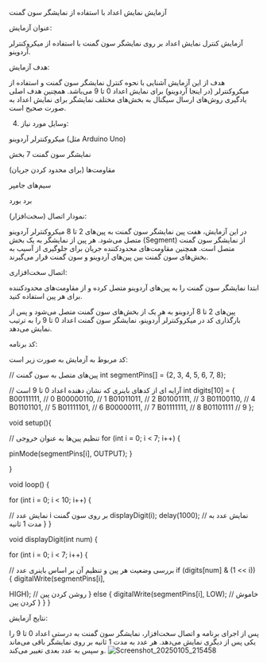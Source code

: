  آزمایش نمایش اعداد با استفاده از نمایشگر سون گمنت

عنوان آزمایش:

آزمایش کنترل نمایش اعداد بر روی نمایشگر سون گمنت با استفاده از میکروکنترلر آردوینو.

هدف آزمایش:

هدف از این آزمایش آشنایی با نحوه کنترل نمایشگر سون گمنت و استفاده از میکروکنترلر (در اینجا آردوینو) برای نمایش اعداد 0 تا 9 می‌باشد. همچنین هدف اصلی یادگیری روش‌های ارسال سیگنال به بخش‌های مختلف نمایشگر برای نمایش اعداد به صورت صحیح است.

4. وسایل مورد نیاز:

میکروکنترلر آردوینو (مثل Arduino Uno)

نمایشگر سون گمنت 7 بخش

مقاومت‌ها (برای محدود کردن جریان)

سیم‌های جامپر

برد بورد


 نمودار اتصال (سخت‌افزار):

در این آزمایش، هفت پین نمایشگر سون گمنت به پین‌های 2 تا 8 میکروکنترلر آردوینو متصل می‌شود. هر پین از نمایشگر به یک بخش (Segment) از نمایشگر سون گمنت متصل است. همچنین مقاومت‌های محدودکننده جریان برای جلوگیری از آسیب به بخش‌های سون گمنت بین پین‌های آردوینو و سون گمنت قرار می‌گیرند.


 اتصال سخت‌افزاری:

ابتدا نمایشگر سون گمنت را به پین‌های آردوینو متصل کرده و از مقاومت‌های محدودکننده برای هر پین استفاده کنید.

پین‌های 2 تا 8 آردوینو به هر یک از بخش‌های سون گمنت متصل می‌شود و پس از بارگذاری کد در میکروکنترلر آردوینو، نمایشگر سون گمنت اعداد 0 تا 9 را به ترتیب نمایش می‌دهد.

 کد برنامه:

کد مربوط به آزمایش به صورت زیر است:

// پین‌های متصل به سون گمنت
int segmentPins[] = {2, 3, 4, 5, 6, 7, 8};

// آرایه ای از کدهای باینری که نشان دهنده اعداد 0 تا 9 است
int digits[10] = {
  B00111111, // 0
  B00000110, // 1
  B01011011, // 2
  B01001111, // 3
  B01100110, // 4
  B01101101, // 5
  B01111101, // 6
  B00000111, // 7
  B01111111, // 8
  B01101111  // 9
};

void setup(){

  // تنظیم پین‌ها به عنوان خروجی
  for (int i = 0; i < 7; i++) {
   
   pinMode(segmentPins[i], OUTPUT);
  }
  
}

void loop() {

  for (int i = 0; i < 10; i++) {
   
   // نمایش عدد i بر روی سون گمنت
    displayDigit(i);
    delay(1000);  // نمایش عدد به مدت 1 ثانیه
  }
}

void displayDigit(int num) {

  for (int i = 0; i < 7; i++) {
 
   // بررسی وضعیت هر پین و تنظیم آن بر اساس باینری عدد
    if (digits[num] & (1 << i)) {
      digitalWrite(segmentPins[i],
     
 
  HIGH); // روشن کردن پین
    } else {
      digitalWrite(segmentPins[i], LOW);  // خاموش کردن پین
    }
  }
}

نتایج آزمایش:

پس از اجرای برنامه و اتصال سخت‌افزار، نمایشگر سون گمنت به درستی اعداد 0 تا 9 را یکی پس از دیگری نمایش می‌دهد. هر عدد به مدت 1 ثانیه بر روی نمایشگر باقی می‌ماند و سپس به عدد بعدی تغییر می‌کند.
![Screenshot_20250105_215458](https://github.com/user-attachments/assets/49e3a5e1-a78d-43f1-8c76-eefb57ca33a4)



